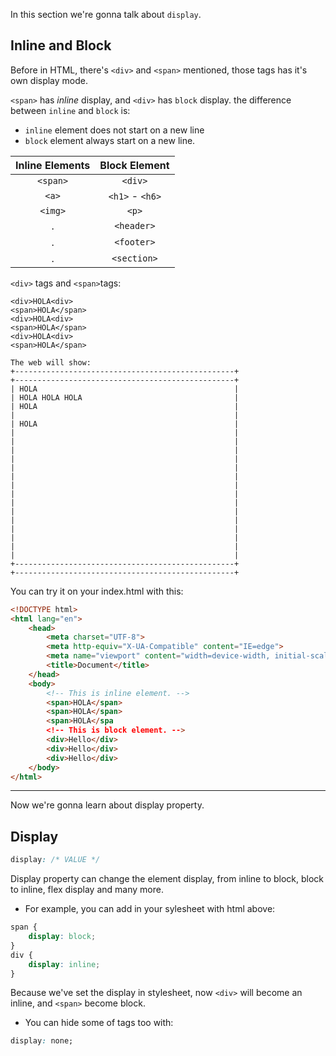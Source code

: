 In this section we're gonna talk about `display`. 

## Inline and Block
Before in HTML, there's `<div>` and `<span>` mentioned, those tags has it's own display mode.

`<span>` has *inline* display, and `<div>` has `block` display. the difference between `inline` and `block` is:

- `inline` element does not start on a new line
- `block` element always start on a new line.
<center>

| Inline Elements | Block Element |
| :-----------: | :-----------: |
|`<span>`| `<div>`
|`<a>`   | `<h1>` - `<h6>`
|`<img>` | `<p>`
|    .  | `<header>` 
|    . | `<footer>` 
|    .| `<section>`

</center>

`<div>` tags and `<span>`tags:
                                
    <div>HOLA<div>                                                              <span>HOLA</span>
    <div>HOLA<div>                                                              <span>HOLA</span>
    <div>HOLA<div>                                                              <span>HOLA</span>

    The web will show: 
    +-------------------------------------------------+                         +-------------------------------------------------+
    | HOLA                                            |                         | HOLA HOLA HOLA                                  |
    | HOLA                                            |                         |                                                 |
    | HOLA                                            |                         |                                                 |
    |                                                 |                         |                                                 |
    |                                                 |                         |                                                 |
    |                                                 |                         |                                                 |
    |                                                 |                         |                                                 |
    |                                                 |                         |                                                 |
    |                                                 |                         |                                                 |
    |                                                 |                         |                                                 |
    +-------------------------------------------------+                         +-------------------------------------------------+                      
                                                   
You can try it on your index.html with this:
```html
<!DOCTYPE html>
<html lang="en">
    <head>
        <meta charset="UTF-8">
        <meta http-equiv="X-UA-Compatible" content="IE=edge">
        <meta name="viewport" content="width=device-width, initial-scale=1.0">
        <title>Document</title>
    </head>
    <body>
        <!-- This is inline element. -->
        <span>HOLA</span>
        <span>HOLA</span>
        <span>HOLA</spa
        <!-- This is block element. -->
        <div>Hello</div>
        <div>Hello</div>
        <div>Hello</div>
    </body>
</html>
```
---
Now we're gonna learn about display property.

## Display
```css
display: /* VALUE */
```

Display property can change the element display, from inline to block, block to inline, flex display and many more.

- For example, you can add in your sylesheet with html above:
```css
span {
    display: block;
}
div {
    display: inline;
}
```

Because we've set the display in stylesheet, now `<div>` will become an inline, and `<span>` become block.

- You can hide some of tags too with:
```css
display: none;
```

